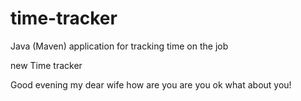 # time-tracker
Java (Maven) application for tracking time on the job

new Time tracker

Good evening my dear wife how are you are you ok what about you!
